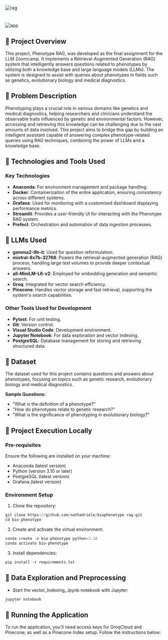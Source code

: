 
![rag](https://github.com/user-attachments/assets/530d822a-f48b-487c-b97a-9845462fcd08)
#
![app](https://github.com/user-attachments/assets/38ac1d64-2eaf-436a-8c9d-e7c3eec72fae)

## 🧬 Project Overview
This project, Phenotype RAG, was developed as the final assignment for the LLM Zoomcamp. It implements a Retrieval-Augmented Generation (RAG) system that intelligently answers questions related to phenotypes by utilizing both a knowledge base and large language models (LLMs). The system is designed to assist with queries about phenotypes in fields such as genetics, evolutionary biology and medical diagnostics. 

## 🧬 Problem Description
Phenotyping plays a crucial role in various domains like genetics and medical diagnostics, helping researchers and clinicians understand the observable traits influenced by genetic and environmental factors. However, accessing and retrieving this knowledge can be challenging due to the vast amounts of data involved. This project aims to bridge this gap by building an intelligent assistant capable of answering complex phenotype-related queries using RAG techniques, combining the power of LLMs and a knowledge base.

## 🧬 Technologies and Tools Used
### Key Technologies

- **Anaconda**: For environment management and package handling.
- **Docker**: Containerization of the entire application, ensuring consistency across different systems.
- **Grafana**: Used for monitoring with a customized dashboard displaying performance metrics.
- **Streamlit**: Provides a user-friendly UI for interacting with the Phenotype RAG system.
- **Prefect**: Orchestration and automation of data ingestion processes.

## 🧬 LLMs Used

- **gemma2-9b-it**: Used for question reformulation.
- **mixtral-8x7b-32768**: Powers the retrieval-augmented generation (RAG) process, handling large text volumes to provide deeper contextual answers.
- **all-MiniLM-L6-v2**: Employed for embedding generation and semantic search.
- **Groq**: Integrated for vector search efficiency.
- **Pinecone**: Handles vector storage and fast retrieval, supporting the system's search capabilities.

### Other Tools Used for Development

- **Pytest**: For unit testing.
- **Git**: Version control.
- **Visual Studio Code**: Development environment.
- **Jupyter Notebook**: For data exploration and vector indexing.
- **PostgreSQL**: Database management for storing and retrieving structured data.

## 🧬 Dataset
The dataset used for this project contains questions and answers about phenotypes, focusing on topics such as genetic research, evolutionary biology and medical diagnostics.

**Sample Questions:**

- "What is the definition of a phenotype?"
- "How do phenotypes relate to genetic research?"
- "What is the significance of phenotyping in evolutionary biology?"

## 🧬 Project Execution Locally
### Pre-requisites
Ensure the following are installed on your machine:

- Anaconda (latest version)
- Python (version 3.10 or later)
- PostgreSQL (latest version)
- Grafana (latest version)

### Environment Setup
1. Clone the repository:
   
```py
git clone https://github.com/nathadriele/biophenotype-rag.git
cd bio-phenotype
```

2. Create and activate the virtual environment:
   
```py
conda create -n bio-phenotype python=3.10
conda activate bio-phenotype
```

3. Install dependencies:
   
```py
pip install -r requirements.txt
```

## 🧬 Data Exploration and Preprocessing
- Start the vector_Indexing_.ipynb notebook with Jupyter:
  
```py
jupyter notebook
```

## 🧬 Running the Application

To run the application, you'll need access keys for GroqCloud and Pinecone, as well as a Pinecone Index setup. Follow the instructions below:





